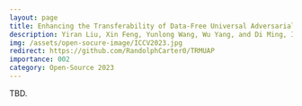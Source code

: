 ```yaml
---
layout: page
title: Enhancing the Transferability of Data-Free Universal Adversarial Perturbation via Truncated Ratio Maximization
description: Yiran Liu, Xin Feng, Yunlong Wang, Wu Yang, and Di Ming, In Proceedings of the IEEE/CVF International Conference on Computer Vision (ICCV), Oct 2023
img: /assets/open-socure-image/ICCV2023.jpg
redirect: https://github.com/RandolphCarter0/TRMUAP
importance: 002
category: Open-Source 2023
---
```


TBD.
